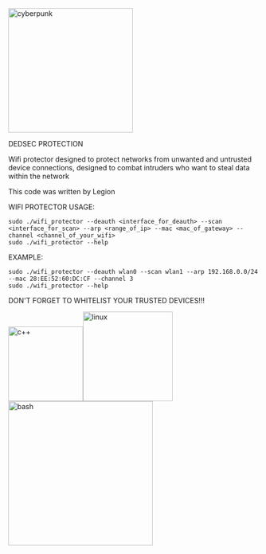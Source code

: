 <img src="https://i.imgur.com/TdzDjh3.png" alt="cyberpunk" width="250" />

DEDSEC PROTECTION

Wifi protector designed to protect networks from unwanted and untrusted device connections, designed to combat intruders who want to steal data within the network

This code was written by Legion

WIFI PROTECTOR USAGE:
```
sudo ./wifi_protector --deauth <interface_for_deauth> --scan <interface_for_scan> --arp <range_of_ip> --mac <mac_of_gateway> --channel <channel_of_your_wifi>
sudo ./wifi_protector --help
```

EXAMPLE:
```
sudo ./wifi_protector --deauth wlan0 --scan wlan1 --arp 192.168.0.0/24 --mac 28:EE:52:60:DC:CF --channel 3
sudo ./wifi_protector --help
```

DON'T FORGET TO WHITELIST YOUR TRUSTED DEVICES!!!

<img src="https://img.shields.io/badge/C%2B%2B-00599C?style=for-the-badge&logo=c%2B%2B&logoColor=white" alt="c++" width="150" /><img src="https://img.shields.io/badge/Linux-FCC624?style=for-the-badge&logo=linux&logoColor=black" alt="linux" width="180" /><img src="https://img.shields.io/badge/Shell_Script-121011?style=for-the-badge&logo=gnu-bash&logoColor=white" alt="bash" width="290" />

